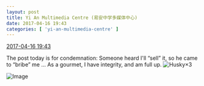```yaml
---
layout: post
title: Yi An Multimedia Centre (易安中学多媒体中心)
date: 2017-04-16 19:43
categories: [ 'yi-an-multimedia-centre' ]
---
```


<div class="weibo-info">
  <a href="http://weibo.com/6196825252/EENOq1Lvk">2017-04-16 19:43</a>
</div>

The post today is for condemnation: Someone heard I'll “sell” it, so he came to “bribe” me … As a gourmet, I have integrity, and am full up. ![Husky](http://img.t.sinajs.cn/t4/appstyle/expression/ext/normal/74/moren_hashiqi_org.png)×3

<!-- more -->

![Image](http://wx1.sinaimg.cn/mw690/006Lnfkogy1feoraz06w1j30qo0qowlf.jpg)
